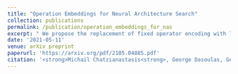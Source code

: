 ```yaml
---
title: "Operation Embeddings for Neural Architecture Search"
collection: publications
permalink: /publication/operation_embeddings_for_nas
excerpt: " We propose the replacement of fixed operator encoding with learnable representations in the optimization process. [Read More](https://michailchatzianastasis.github.io/publication/operation_embeddings_for_nas) "
date: '2021-05-11'
venue: arXiv preprint
paperurl: 'https://arxiv.org/pdf/2105.04885.pdf'
citation: '<strong>Michail Chatzianastasis<strong>, George Dasoulas, Georgios Siolas, Michalis Vazirgiannis'
---
```






